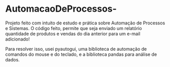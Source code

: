 # AutomacaoDeProcessos-

Projeto feito com intuito de estudo e prática sobre Automação de Processos e Sistemas.
O código feito, permite que seja enviado um relatório quantidade de produtos e vendas do dia anterior para um e-mail adicionado!

Para resolver isso, usei pyautogui, uma biblioteca de automação de comandos do mouse e do teclado, e a biblioteca pandas para análise de dados.
